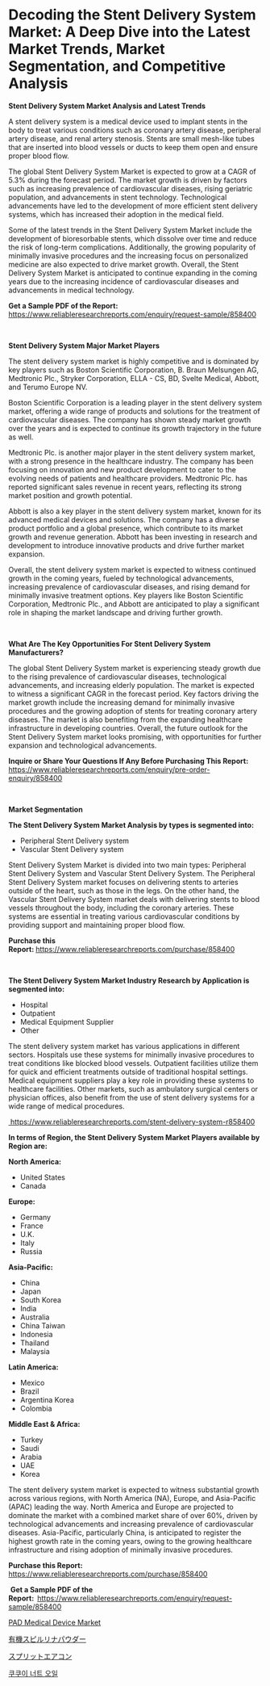<p><h1>Decoding the Stent Delivery System Market: A Deep Dive into the Latest Market Trends, Market Segmentation, and Competitive Analysis</h1></p><p><strong>Stent Delivery System Market Analysis and Latest Trends</strong></p>
<p><p>A stent delivery system is a medical device used to implant stents in the body to treat various conditions such as coronary artery disease, peripheral artery disease, and renal artery stenosis. Stents are small mesh-like tubes that are inserted into blood vessels or ducts to keep them open and ensure proper blood flow.</p><p>The global Stent Delivery System Market is expected to grow at a CAGR of 5.3% during the forecast period. The market growth is driven by factors such as increasing prevalence of cardiovascular diseases, rising geriatric population, and advancements in stent technology. Technological advancements have led to the development of more efficient stent delivery systems, which has increased their adoption in the medical field.</p><p>Some of the latest trends in the Stent Delivery System Market include the development of bioresorbable stents, which dissolve over time and reduce the risk of long-term complications. Additionally, the growing popularity of minimally invasive procedures and the increasing focus on personalized medicine are also expected to drive market growth. Overall, the Stent Delivery System Market is anticipated to continue expanding in the coming years due to the increasing incidence of cardiovascular diseases and advancements in medical technology.</p></p>
<p><strong>Get a Sample PDF of the Report:&nbsp;</strong> <a href="https://www.reliableresearchreports.com/enquiry/request-sample/858400">https://www.reliableresearchreports.com/enquiry/request-sample/858400</a></p>
<p>&nbsp;</p>
<p><strong>Stent Delivery System Major Market Players</strong></p>
<p><p>The stent delivery system market is highly competitive and is dominated by key players such as Boston Scientific Corporation, B. Braun Melsungen AG, Medtronic Plc., Stryker Corporation, ELLA - CS, BD, Svelte Medical, Abbott, and Terumo Europe NV.</p><p>Boston Scientific Corporation is a leading player in the stent delivery system market, offering a wide range of products and solutions for the treatment of cardiovascular diseases. The company has shown steady market growth over the years and is expected to continue its growth trajectory in the future as well.</p><p>Medtronic Plc. is another major player in the stent delivery system market, with a strong presence in the healthcare industry. The company has been focusing on innovation and new product development to cater to the evolving needs of patients and healthcare providers. Medtronic Plc. has reported significant sales revenue in recent years, reflecting its strong market position and growth potential.</p><p>Abbott is also a key player in the stent delivery system market, known for its advanced medical devices and solutions. The company has a diverse product portfolio and a global presence, which contribute to its market growth and revenue generation. Abbott has been investing in research and development to introduce innovative products and drive further market expansion.</p><p>Overall, the stent delivery system market is expected to witness continued growth in the coming years, fueled by technological advancements, increasing prevalence of cardiovascular diseases, and rising demand for minimally invasive treatment options. Key players like Boston Scientific Corporation, Medtronic Plc., and Abbott are anticipated to play a significant role in shaping the market landscape and driving further growth.</p></p>
<p>&nbsp;</p>
<p><strong>What Are The Key Opportunities For Stent Delivery System Manufacturers?</strong></p>
<p><p>The global Stent Delivery System market is experiencing steady growth due to the rising prevalence of cardiovascular diseases, technological advancements, and increasing elderly population. The market is expected to witness a significant CAGR in the forecast period. Key factors driving the market growth include the increasing demand for minimally invasive procedures and the growing adoption of stents for treating coronary artery diseases. The market is also benefiting from the expanding healthcare infrastructure in developing countries. Overall, the future outlook for the Stent Delivery System market looks promising, with opportunities for further expansion and technological advancements.</p></p>
<p><strong>Inquire or Share Your Questions If Any Before Purchasing This Report:</strong> <a href="https://www.reliableresearchreports.com/enquiry/pre-order-enquiry/858400">https://www.reliableresearchreports.com/enquiry/pre-order-enquiry/858400</a></p>
<p>&nbsp;</p>
<p><strong>Market Segmentation</strong></p>
<p><strong>The Stent Delivery System Market Analysis by types is segmented into:</strong></p>
<p><ul><li>Peripheral Stent Delivery system</li><li>Vascular Stent Delivery system</li></ul></p>
<p><p>Stent Delivery System Market is divided into two main types: Peripheral Stent Delivery System and Vascular Stent Delivery System. The Peripheral Stent Delivery System market focuses on delivering stents to arteries outside of the heart, such as those in the legs. On the other hand, the Vascular Stent Delivery System market deals with delivering stents to blood vessels throughout the body, including the coronary arteries. These systems are essential in treating various cardiovascular conditions by providing support and maintaining proper blood flow.</p></p>
<p><strong>Purchase this Report:&nbsp;</strong><a href="https://www.reliableresearchreports.com/purchase/858400">https://www.reliableresearchreports.com/purchase/858400</a></p>
<p>&nbsp;</p>
<p><strong>The Stent Delivery System Market Industry Research by Application is segmented into:</strong></p>
<p><ul><li>Hospital</li><li>Outpatient</li><li>Medical Equipment Supplier</li><li>Other</li></ul></p>
<p><p>The stent delivery system market has various applications in different sectors. Hospitals use these systems for minimally invasive procedures to treat conditions like blocked blood vessels. Outpatient facilities utilize them for quick and efficient treatments outside of traditional hospital settings. Medical equipment suppliers play a key role in providing these systems to healthcare facilities. Other markets, such as ambulatory surgical centers or physician offices, also benefit from the use of stent delivery systems for a wide range of medical procedures.</p></p>
<p><a href="https://www.reliableresearchreports.com/stent-delivery-system-r858400">&nbsp;https://www.reliableresearchreports.com/stent-delivery-system-r858400</a></p>
<p><strong>In terms of Region, the Stent Delivery System Market Players available by Region are:</strong></p>
<p>
    <p> <strong> North America: </strong>
        <ul>
            <li>United States</li>
            <li>Canada</li>
        </ul>
        </p> 
    <p> <strong> Europe: </strong>
        <ul>
            <li>Germany</li>
            <li>France</li>
            <li>U.K.</li>
            <li>Italy</li>
            <li>Russia</li>
        </ul>
        </p> 
    <p> <strong> Asia-Pacific: </strong>
        <ul>
            <li>China</li>
            <li>Japan</li>
            <li>South Korea</li>
            <li>India</li>
            <li>Australia</li>
            <li>China Taiwan</li>
            <li>Indonesia</li>
            <li>Thailand</li>
            <li>Malaysia</li>
        </ul>
        </p> 
    <p> <strong> Latin America: </strong>
        <ul>
            <li>Mexico</li>
            <li>Brazil</li>
            <li>Argentina Korea</li>
            <li>Colombia</li>
        </ul>
        </p> 
    <p> <strong> Middle East & Africa: </strong>
        <ul>
            <li>Turkey</li>
            <li>Saudi</li>
            <li>Arabia</li>
            <li>UAE</li>
            <li>Korea</li>
        </ul>
    </p>
    </p>
<p><p>The stent delivery system market is expected to witness substantial growth across various regions, with North America (NA), Europe, and Asia-Pacific (APAC) leading the way. North America and Europe are projected to dominate the market with a combined market share of over 60%, driven by technological advancements and increasing prevalence of cardiovascular diseases. Asia-Pacific, particularly China, is anticipated to register the highest growth rate in the coming years, owing to the growing healthcare infrastructure and rising adoption of minimally invasive procedures.</p></p>
<p><strong>Purchase this Report: </strong><a href="https://www.reliableresearchreports.com/purchase/858400">https://www.reliableresearchreports.com/purchase/858400</a></p>
<p>&nbsp;<strong>Get a Sample PDF of the Report:&nbsp;&nbsp;</strong><a href="https://www.reliableresearchreports.com/enquiry/request-sample/858400">https://www.reliableresearchreports.com/enquiry/request-sample/858400</a></p>
<p><strong></strong></p>
<p><p><a href="https://github.com/ashman753/Market-Research-Report-List-1/blob/main/pad-medical-device-market.md">PAD Medical Device Market</a></p><p><a href="https://github.com/zoetazuur/Market-Research-Report-List-1/blob/main/830291948227.md">有機スピルリナパウダー</a></p><p><a href="https://github.com/VinceMarvin1/Market-Research-Report-List-1/blob/main/279428248228.md">スプリットエアコン</a></p><p><a href="https://medium.com/@fly879567/%EA%B5%AC%EC%BF%A0%EC%9D%B4%EB%84%9B-%EC%98%A4%EC%9D%BC-%EC%8B%9C%EC%9E%A5-%EB%B3%B4%EA%B3%A0%EC%84%9C%EB%8A%94-%EC%9D%B4-%EC%8B%9C%EC%9E%A5%EC%9D%98-%EC%B5%9C%EC%8B%A0-%ED%8A%B8%EB%A0%8C%EB%93%9C%EC%99%80-%EC%84%B1%EC%9E%A5-%EA%B8%B0%ED%9A%8C%EB%A5%BC-%EB%B3%B4%EC%97%AC%EC%A4%8D%EB%8B%88%EB%8B%A4-3b4601c6aba9">쿠쿠이 너트 오일</a></p></p>